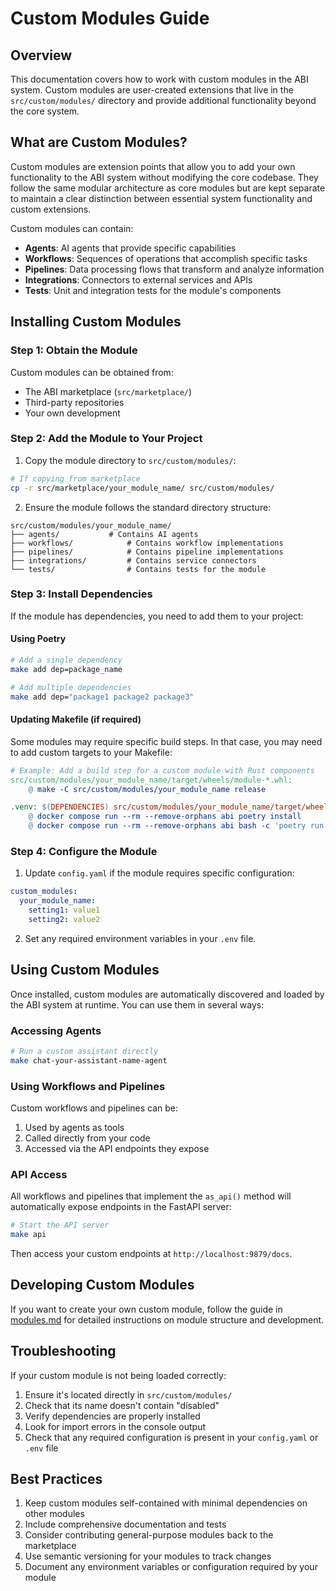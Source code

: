 # Custom Modules Guide

## Overview

This documentation covers how to work with custom modules in the ABI system. Custom modules are user-created extensions that live in the `src/custom/modules/` directory and provide additional functionality beyond the core system.

## What are Custom Modules?

Custom modules are extension points that allow you to add your own functionality to the ABI system without modifying the core codebase. They follow the same modular architecture as core modules but are kept separate to maintain a clear distinction between essential system functionality and custom extensions.

Custom modules can contain:
- **Agents**: AI agents that provide specific capabilities
- **Workflows**: Sequences of operations that accomplish specific tasks
- **Pipelines**: Data processing flows that transform and analyze information
- **Integrations**: Connectors to external services and APIs
- **Tests**: Unit and integration tests for the module's components

## Installing Custom Modules

### Step 1: Obtain the Module

Custom modules can be obtained from:
- The ABI marketplace (`src/marketplace/`)
- Third-party repositories
- Your own development

### Step 2: Add the Module to Your Project

1. Copy the module directory to `src/custom/modules/`:

```bash
# If copying from marketplace
cp -r src/marketplace/your_module_name/ src/custom/modules/
```

2. Ensure the module follows the standard directory structure:

```
src/custom/modules/your_module_name/
├── agents/           # Contains AI agents
├── workflows/            # Contains workflow implementations
├── pipelines/            # Contains pipeline implementations
├── integrations/         # Contains service connectors
└── tests/                # Contains tests for the module
```

### Step 3: Install Dependencies

If the module has dependencies, you need to add them to your project:

#### Using Poetry

```bash
# Add a single dependency
make add dep=package_name

# Add multiple dependencies
make add dep="package1 package2 package3"
```

#### Updating Makefile (if required)

Some modules may require specific build steps. In that case, you may need to add custom targets to your Makefile:

```makefile
# Example: Add a build step for a custom module with Rust components
src/custom/modules/your_module_name/target/wheels/module-*.whl:
	@ make -C src/custom/modules/your_module_name release

.venv: $(DEPENDENCIES) src/custom/modules/your_module_name/target/wheels/module-*.whl
	@ docker compose run --rm --remove-orphans abi poetry install
	@ docker compose run --rm --remove-orphans abi bash -c 'poetry run python -m pip install --force-reinstall /app/src/custom/modules/your_module_name/target/wheels/*.whl'
```

### Step 4: Configure the Module

1. Update `config.yaml` if the module requires specific configuration:

```yaml
custom_modules:
  your_module_name:
    setting1: value1
    setting2: value2
```

2. Set any required environment variables in your `.env` file.

## Using Custom Modules

Once installed, custom modules are automatically discovered and loaded by the ABI system at runtime. You can use them in several ways:

### Accessing Agents

```bash
# Run a custom assistant directly
make chat-your-assistant-name-agent
```

### Using Workflows and Pipelines

Custom workflows and pipelines can be:
1. Used by agents as tools
2. Called directly from your code
3. Accessed via the API endpoints they expose

### API Access

All workflows and pipelines that implement the `as_api()` method will automatically expose endpoints in the FastAPI server:

```bash
# Start the API server
make api
```

Then access your custom endpoints at `http://localhost:9879/docs`.

## Developing Custom Modules

If you want to create your own custom module, follow the guide in [modules.md](../modules/modules.md) for detailed instructions on module structure and development.

## Troubleshooting

If your custom module is not being loaded correctly:

1. Ensure it's located directly in `src/custom/modules/`
2. Check that its name doesn't contain "disabled"
3. Verify dependencies are properly installed
4. Look for import errors in the console output
5. Check that any required configuration is present in your `config.yaml` or `.env` file

## Best Practices

1. Keep custom modules self-contained with minimal dependencies on other modules
2. Include comprehensive documentation and tests
3. Consider contributing general-purpose modules back to the marketplace
4. Use semantic versioning for your modules to track changes
5. Document any environment variables or configuration required by your module

